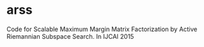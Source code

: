 # arss
Code for Scalable Maximum Margin Matrix Factorization by Active Riemannian Subspace Search. In IJCAI 2015

